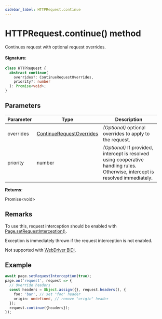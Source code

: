 ```yaml
---
sidebar_label: HTTPRequest.continue
---
```


# HTTPRequest.continue() method

Continues request with optional request overrides.

#### Signature:

```typescript
class HTTPRequest {
  abstract continue(
    overrides?: ContinueRequestOverrides,
    priority?: number
  ): Promise<void>;
}
```

## Parameters

| Parameter | Type                                                                | Description                                                                                                                     |
| --------- | ------------------------------------------------------------------- | ------------------------------------------------------------------------------------------------------------------------------- |
| overrides | [ContinueRequestOverrides](./puppeteer.continuerequestoverrides.md) | _(Optional)_ optional overrides to apply to the request.                                                                        |
| priority  | number                                                              | _(Optional)_ If provided, intercept is resolved using cooperative handling rules. Otherwise, intercept is resolved immediately. |

**Returns:**

Promise&lt;void&gt;

## Remarks

To use this, request interception should be enabled with [Page.setRequestInterception()](./puppeteer.page.setrequestinterception.md).

Exception is immediately thrown if the request interception is not enabled.

Not supported with [WebDriver BiDi](https://pptr.dev/faq#q-what-is-the-status-of-cross-browser-support).

## Example

```ts
await page.setRequestInterception(true);
page.on('request', request => {
  // Override headers
  const headers = Object.assign({}, request.headers(), {
    foo: 'bar', // set "foo" header
    origin: undefined, // remove "origin" header
  });
  request.continue({headers});
});
```
